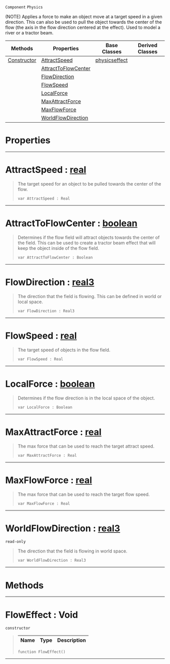  `Component` `Physics`



(NOTE) Applies a force to make an object move at a target speed in a given direction. This can also be used to pull the object towards the center of the flow (the axis in the flow direction centered at the effect). Used to model a river or a tractor beam.

|Methods|Properties|Base Classes|Derived Classes|
|---|---|---|---|
|[ Constructor](https://github.com/zeroengineteam/ZeroDocs/code_reference/class_reference/floweffect.markdown#floweffect-void)|[ AttractSpeed](https://github.com/zeroengineteam/ZeroDocs/code_reference/class_reference/floweffect.markdown#attractspeed-zero-engine)|[physicseffect](https://github.com/zeroengineteam/ZeroDocs/code_reference/class_reference/physicseffect.markdown)| |
| |[ AttractToFlowCenter](https://github.com/zeroengineteam/ZeroDocs/code_reference/class_reference/floweffect.markdown#attracttoflowcenter-zero)| | |
| |[ FlowDirection](https://github.com/zeroengineteam/ZeroDocs/code_reference/class_reference/floweffect.markdown#flowdirection-zero-engin)| | |
| |[ FlowSpeed](https://github.com/zeroengineteam/ZeroDocs/code_reference/class_reference/floweffect.markdown#flowspeed-zero-engine-do)| | |
| |[ LocalForce](https://github.com/zeroengineteam/ZeroDocs/code_reference/class_reference/floweffect.markdown#localforce-zero-engine-d)| | |
| |[ MaxAttractForce](https://github.com/zeroengineteam/ZeroDocs/code_reference/class_reference/floweffect.markdown#maxattractforce-zero-eng)| | |
| |[ MaxFlowForce](https://github.com/zeroengineteam/ZeroDocs/code_reference/class_reference/floweffect.markdown#maxflowforce-zero-engine)| | |
| |[ WorldFlowDirection](https://github.com/zeroengineteam/ZeroDocs/code_reference/class_reference/floweffect.markdown#worldflowdirection-zero)| | |


 #  Properties


---  
 #  AttractSpeed : [real](https://github.com/zeroengineteam/ZeroDocs/code_reference/zilch_base_types/real.markdown)

> The target speed for an object to be pulled towards the center of the flow.
> ``` lang=cpp, name=Zilch
> var AttractSpeed : Real


---  
 #  AttractToFlowCenter : [boolean](https://github.com/zeroengineteam/ZeroDocs/code_reference/zilch_base_types/boolean.markdown)

> Determines if the flow field will attract objects towards the center of the field. This can be used to create a tractor beam effect that will keep the object inside of the flow field.
> ``` lang=cpp, name=Zilch
> var AttractToFlowCenter : Boolean


---  
 #  FlowDirection : [real3](https://github.com/zeroengineteam/ZeroDocs/code_reference/zilch_base_types/real3.markdown)

> The direction that the field is flowing. This can be defined in world or local space.
> ``` lang=cpp, name=Zilch
> var FlowDirection : Real3


---  
 #  FlowSpeed : [real](https://github.com/zeroengineteam/ZeroDocs/code_reference/zilch_base_types/real.markdown)

> The target speed of objects in the flow field.
> ``` lang=cpp, name=Zilch
> var FlowSpeed : Real


---  
 #  LocalForce : [boolean](https://github.com/zeroengineteam/ZeroDocs/code_reference/zilch_base_types/boolean.markdown)

> Determines if the flow direction is in the local space of the object.
> ``` lang=cpp, name=Zilch
> var LocalForce : Boolean


---  
 #  MaxAttractForce : [real](https://github.com/zeroengineteam/ZeroDocs/code_reference/zilch_base_types/real.markdown)

> The max force that can be used to reach the target attract speed.
> ``` lang=cpp, name=Zilch
> var MaxAttractForce : Real


---  
 #  MaxFlowForce : [real](https://github.com/zeroengineteam/ZeroDocs/code_reference/zilch_base_types/real.markdown)

> The max force that can be used to reach the target flow speed.
> ``` lang=cpp, name=Zilch
> var MaxFlowForce : Real


---  
 #  WorldFlowDirection : [real3](https://github.com/zeroengineteam/ZeroDocs/code_reference/zilch_base_types/real3.markdown)

 `read-only`

> The direction that the field is flowing in world space.
> ``` lang=cpp, name=Zilch
> var WorldFlowDirection : Real3


---  
 #  Methods


---  
 #  FlowEffect : Void

 `constructor`

> 
> |Name|Type|Description|
> |---|---|---|
> ``` lang=cpp, name=Zilch
> function FlowEffect()
> ``` 


---  
 

 